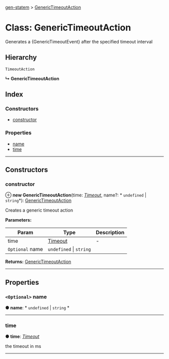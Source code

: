 [gen-statem](../README.md) > [GenericTimeoutAction](../classes/generictimeoutaction.md)

# Class: GenericTimeoutAction

Generates a {GenericTimeoutEvent} after the specified timeout interval

## Hierarchy

 `TimeoutAction`

**↳ GenericTimeoutAction**

## Index

### Constructors

* [constructor](generictimeoutaction.md#constructor)

### Properties

* [name](generictimeoutaction.md#name)
* [time](generictimeoutaction.md#time)

---

## Constructors

<a id="constructor"></a>

###  constructor

⊕ **new GenericTimeoutAction**(time: *[Timeout](../#timeout)*, name?: * `undefined` &#124; `string`*): [GenericTimeoutAction](generictimeoutaction.md)

Creates a generic timeout action

**Parameters:**

| Param | Type | Description |
| ------ | ------ | ------ |
| time | [Timeout](../#timeout) |  - |
| `Optional` name |  `undefined` &#124; `string`|   |

**Returns:** [GenericTimeoutAction](generictimeoutaction.md)

___

## Properties

<a id="name"></a>

### `<Optional>` name

**● name**: * `undefined` &#124; `string`
*

___
<a id="time"></a>

###  time

**● time**: *[Timeout](../#timeout)*

the timeout in ms

___

